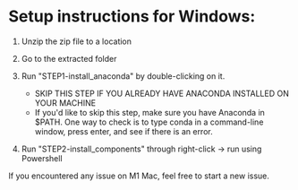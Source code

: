 # Setup instructions for Windows:

1. Unzip the zip file to a location

2. Go to the extracted folder

3. Run "STEP1-install_anaconda" by double-clicking on it.
    - SKIP THIS STEP IF YOU ALREADY HAVE ANACONDA INSTALLED ON YOUR MACHINE
    - If you'd like to skip this step, make sure you have Anaconda in $PATH. One way to check is to type conda in a command-line window, press enter, and see if there is an error.
4. Run "STEP2-install_components" through right-click -> run using Powershell

If you encountered any issue on M1 Mac, feel free to start a new issue. 
